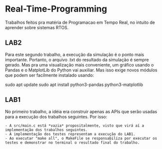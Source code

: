# Real-Time-Programming

Trabalhos feitos pra matéria de Programacao em Tempo Real, no intuito de aprender sobre sistemas RTOS.

## LAB2
Para este segundo trabalho, a execução da simulação é o ponto mais importante. Portanto, o arquivo .txt do resultado da simulação é sempre gerado. Mas pra uma visualização mais conveniente, um gráfico usando o Pandas e o MatplotLib do Python vai auxiliar. Mas isso exige novos módulos que podem ser facilmente instalado usando:

sudo apt update
sudo apt install python3-pandas python3-matplotlib

## LAB1

No primeiro trabalho, a idéia era construir apenas as APIs que serão usadas para a execução dos trabalhos seguintes. Por isso:
    
    - A src/main.c está *vazia* propositalmente, visto que virá aí a implementação dos trabalhos seguintes.
    - A implementação dos testes representam a execução do LAB1.
    - Ao executar "make all", o MakeFile se responsabiliza por executar os testes e demonstrar no terminal o resultado final do trabalho. 
